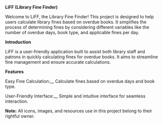 **LiFF (Library Fine Finder)** 

Welcome to LiFF, the Library Fine Finder! This project is designed to help users calculate library fines based on overdue books. It simplifies the process of determining fines by considering different variables like the number of overdue days, book type, and applicable fines per day.


**Introduction** 

LiFF is a user-friendly application built to assist both library staff and patrons in quickly calculating fines for overdue books. It aims to streamline fine management and ensure accurate calculations.


**Features**

Easy Fine Calculation:__ Calculate fines based on overdue days and book type.

User-Friendly Interface:__ Simple and intuitive interface for seamless interaction.

**Note:** All icons, images, and resources use in this project belong to their rightful owner. 
